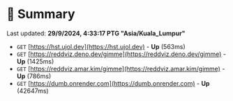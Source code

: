 # 📖 Summary
Last updated: **29/9/2024, 4:33:17 PTG "Asia/Kuala_Lumpur"**

- `GET` [https://hst.ujol.dev](https://hst.ujol.dev) - **Up** (563ms)
- `GET` [https://reddviz.deno.dev/gimme](https://reddviz.deno.dev/gimme) - **Up** (1425ms)
- `GET` [https://reddviz.amar.kim/gimme](https://reddviz.amar.kim/gimme) - **Up** (786ms)
- `GET` [https://dumb.onrender.com](https://dumb.onrender.com) - **Up** (42647ms)
